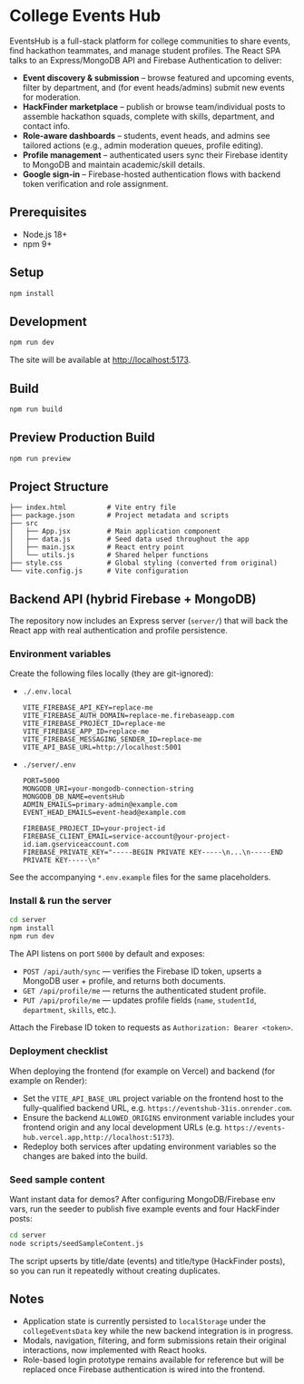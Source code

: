 # College Events Hub

EventsHub is a full-stack platform for college communities to share events, find hackathon teammates, and manage student profiles. The React SPA talks to an Express/MongoDB API and Firebase Authentication to deliver:

- **Event discovery & submission** – browse featured and upcoming events, filter by department, and (for event heads/admins) submit new events for moderation.
- **HackFinder marketplace** – publish or browse team/individual posts to assemble hackathon squads, complete with skills, department, and contact info.
- **Role-aware dashboards** – students, event heads, and admins see tailored actions (e.g., admin moderation queues, profile editing).
- **Profile management** – authenticated users sync their Firebase identity to MongoDB and maintain academic/skill details.
- **Google sign-in** – Firebase-hosted authentication flows with backend token verification and role assignment.

## Prerequisites

- Node.js 18+
- npm 9+

## Setup

```bash
npm install
```

## Development

```bash
npm run dev
```

The site will be available at <http://localhost:5173>.

## Build

```bash
npm run build
```

## Preview Production Build

```bash
npm run preview
```

## Project Structure

```
├── index.html          # Vite entry file
├── package.json        # Project metadata and scripts
├── src
│   ├── App.jsx         # Main application component
│   ├── data.js         # Seed data used throughout the app
│   ├── main.jsx        # React entry point
│   └── utils.js        # Shared helper functions
├── style.css           # Global styling (converted from original)
└── vite.config.js      # Vite configuration
```

## Backend API (hybrid Firebase + MongoDB)

The repository now includes an Express server (`server/`) that will back the React app with real authentication and profile persistence.

### Environment variables

Create the following files locally (they are git-ignored):

- `./.env.local`

	```env
	VITE_FIREBASE_API_KEY=replace-me
	VITE_FIREBASE_AUTH_DOMAIN=replace-me.firebaseapp.com
	VITE_FIREBASE_PROJECT_ID=replace-me
	VITE_FIREBASE_APP_ID=replace-me
	VITE_FIREBASE_MESSAGING_SENDER_ID=replace-me
	VITE_API_BASE_URL=http://localhost:5001
	```

- `./server/.env`

	```env
	PORT=5000
	MONGODB_URI=your-mongodb-connection-string
	MONGODB_DB_NAME=eventsHub
	ADMIN_EMAILS=primary-admin@example.com
	EVENT_HEAD_EMAILS=event-head@example.com

	FIREBASE_PROJECT_ID=your-project-id
	FIREBASE_CLIENT_EMAIL=service-account@your-project-id.iam.gserviceaccount.com
	FIREBASE_PRIVATE_KEY="-----BEGIN PRIVATE KEY-----\n...\n-----END PRIVATE KEY-----\n"
	```

See the accompanying `*.env.example` files for the same placeholders.

### Install & run the server

```bash
cd server
npm install
npm run dev
```

The API listens on port `5000` by default and exposes:

- `POST /api/auth/sync` — verifies the Firebase ID token, upserts a MongoDB user + profile, and returns both documents.
- `GET /api/profile/me` — returns the authenticated student profile.
- `PUT /api/profile/me` — updates profile fields (`name`, `studentId`, `department`, `skills`, etc.).

Attach the Firebase ID token to requests as `Authorization: Bearer <token>`.

### Deployment checklist

When deploying the frontend (for example on Vercel) and backend (for example on Render):

- Set the `VITE_API_BASE_URL` project variable on the frontend host to the fully-qualified backend URL, e.g. `https://eventshub-31is.onrender.com`.
- Ensure the backend `ALLOWED_ORIGINS` environment variable includes your frontend origin and any local development URLs (e.g. `https://events-hub.vercel.app,http://localhost:5173`).
- Redeploy both services after updating environment variables so the changes are baked into the build.

### Seed sample content

Want instant data for demos? After configuring MongoDB/Firebase env vars, run the seeder to publish five example events and four HackFinder posts:

```bash
cd server
node scripts/seedSampleContent.js
```

The script upserts by title/date (events) and title/type (HackFinder posts), so you can run it repeatedly without creating duplicates.

## Notes

- Application state is currently persisted to `localStorage` under the `collegeEventsData` key while the new backend integration is in progress.
- Modals, navigation, filtering, and form submissions retain their original interactions, now implemented with React hooks.
- Role-based login prototype remains available for reference but will be replaced once Firebase authentication is wired into the frontend.
